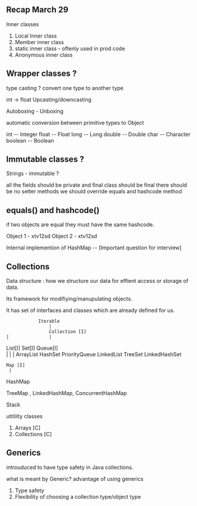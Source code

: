 ## Recap March 29 


Inner classes 
1. Local Inner class 
2. Member inner class 
3. static inner class - oftenly used in prod code
4. Anonymous inner class 

## Wrapper classes ? 

type casting ? 
convert one type to another type 

int -> float 
Upcasting/downcasting


Autoboxing - 
Unboxing 

automatic conversion between primitive types to Object 



int             --  Integer
float           --  Float
long            -- Long
double          -- Double
char            -- Character
boolean         -- Boolean


## Immutable classes ? 

Strings - immutable ? 

all the fields should be private and final 
class should be final 
there should be no setter methods
we should override equals and hashcode method


## equals() and hashcode()
if two objects are equal they must have the same hashcode.

Object 1   - xtv12sd 
Object 2  -  xtv12sd


Internal implemention of HashMap  -- [Important question for interview]



## Collections

Data structure : how we structure our data for effient access or storage of data. 

Its framework for modifiying/manupulating objects. 

It has set of interfaces and classes which are already defined for us. 

                Iterable 
                    |
                    Collection [I] 
    |               |
  List[I]             Set[I]                  Queue[I]               
    |                   |                       |
ArrayList           HashSet                    PriorityQueue 
LinkedList          TreeSet
                    LinkedHashSet

    Map [I]
     |
   HashMap   

TreeMap  , LinkedHashMap, ConcurrentHashMap


Stack  


utitility classes 
1. Arrays [C]
2. Collections [C]



## Generics 

introuduced to have type safety in Java collections.

what is meant by Generic? 
advantage of using generics
1. Type safety 
2. Flexibility of choosing a collection type/object type


























